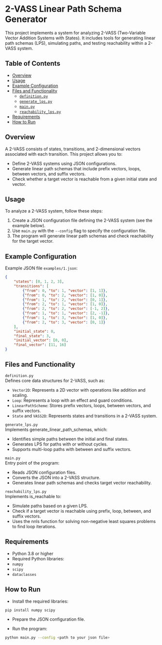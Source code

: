 # 2-VASS Linear Path Schema Generator

This project implements a system for analyzing 2-VASS (Two-Variable Vector Addition Systems with States). It includes tools for generating linear path schemas (LPS), simulating paths, and testing reachability within a 2-VASS system.

## Table of Contents

- [Overview](#overview)
- [Usage](#usage)
- [Example Configuration](#example-configuration)
- [Files and Functionality](#files-and-functionality)
  - [`definition.py`](#definitionpy)
  - [`generate_lps.py`](#generate_lpspy)
  - [`main.py`](#mainpy)
  - [`reachability_lps.py`](#reachability_lpspy)
- [Requirements](#requirements)
- [How to Run](#how-to-run)

## Overview

A 2-VASS consists of states, transitions, and 2-dimensional vectors associated with each transition. This project allows you to:

- Define 2-VASS systems using JSON configurations.
- Generate linear path schemas that include prefix vectors, loops, between vectors, and suffix vectors.
- Check whether a target vector is reachable from a given initial state and vector.

## Usage

To analyze a 2-VASS system, follow these steps:
1. Create a JSON configuration file defining the 2-VASS system (see the example below).
2. Use `main.py` with the `--config` flag to specify the configuration file.
3. The program will generate linear path schemas and check reachability for the target vector.

## Example Configuration

Example JSON file `examples/1.json`:

```json
{
    "states": [0, 1, 2, 3],
    "transitions": [
        {"from": 0, "to": 1, "vector": [1, 1]},
        {"from": 0, "to": 2, "vector": [1, 0]},
        {"from": 1, "to": 2, "vector": [0, 1]},
        {"from": 2, "to": 1, "vector": [1, 0]},
        {"from": 2, "to": 2, "vector": [-1, 2]},
        {"from": 1, "to": 1, "vector": [2, -1]},
        {"from": 1, "to": 3, "vector": [1, 0]},
        {"from": 2, "to": 3, "vector": [0, 1]}
    ],
    "initial_state": 0,
    "final_state": 3,
    "initial_vector": [0, 0],
    "final_vector": [11, 16]
}
```
## Files and Functionality
```definition.py``` \
Defines core data structures for 2-VASS, such as:

- ```Vector2D```: Represents a 2D vector with operations like addition and scaling.
- ```Loop```: Represents a loop with an effect and guard conditions.
- ```LinearPathScheme```: Stores prefix vectors, loops, between vectors, and suffix vectors.
- ```State``` and ```VASS2D```: Represents states and transitions in a 2-VASS system.

```generate_lps.py```\
Implements generate_linear_path_schemas, which:

- Identifies simple paths between the initial and final states.
- Generates LPS for paths with or without cycles.
- Supports multi-loop paths with between and suffix vectors.

```main.py```\
Entry point of the program:

- Reads JSON configuration files.
- Converts the JSON into a 2-VASS structure.
- Generates linear path schemas and checks target vector reachability.

```reachability_lps.py```\
Implements is_reachable to:

- Simulate paths based on a given LPS.
- Check if a target vector is reachable using prefix, loop, between, and suffix vectors.
- Uses the nnls function for solving non-negative least squares problems to find loop iterations.

## Requirements
- Python 3.8 or higher
- Required Python libraries:
- ```numpy```
-  ```scipy```
-  ```dataclasses```

## How to Run
- Install the required libraries:

```bash
pip install numpy scipy
```
- Prepare the JSON configuration file.

- Run the program:

```bash
python main.py --config <path to your json file>
```

